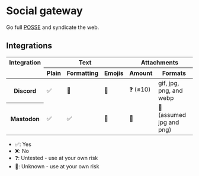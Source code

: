 # Social gateway

Go full [POSSE](https://indieweb.org/POSSE) and syndicate the web.

## Integrations

<table>
	<thead>
		<tr>
			<th scope="col">Integration</th>
			<th scope="col" colspan="3">Text</th>
			<th scope="col" colspan="2">Attachments</th>
		</tr>
		<tr>
			<td>&nbsp;</td>
			<th scope="col">Plain</th>
			<th scope="col">Formatting</th>
			<th scope="col">Emojis</th>
			<th scope="col">Amount</th>
			<th scope="col">Formats</th>
		</tr>
	</thead>
	<tbody>
		<tr>
			<th scope="row">Discord</th>
			<td>✅</td>
			<td>🤷</td>
			<td>🤷</td>
			<td>❓ (≤10)</td>
			<td>gif, jpg, png, and webp</td>
		</tr>
		<tr>
			<th scope="row">Mastodon</th>
			<td>✅</td>
			<td>✅</td>
			<td>🤷</td>
			<td>🤷</td>
			<td>🤷 (assumed jpg and png)</td>
		</tr>
	</tbody>
<table>

- ✅: Yes
- ❌: No
- ❓: Untested - use at your own risk
- 🤷: Unknown - use at your own risk
